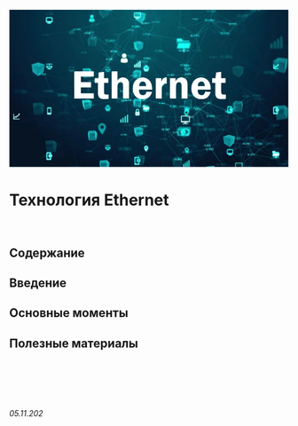 ![img](../assets/ethernet-logo.png)

# **Технология Ethernet**

<br>

## Содержание

## Введение

## Основные моменты

## Полезные материалы

<br><br>
<br><br>

###### 05.11.202